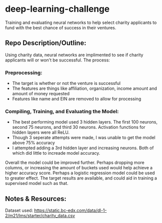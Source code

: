# deep-learning-challenge
Training and evaluating neural networks to help select charity applicants to fund with the best chance of success in their ventures.

## Repo Description/Outline:

Using charity data, neural networks are implimented to see if charity applicants will or won't be successful. The process:

### Preprocessing:

- The target is whether or not the venture is successful
- The features are things like affiliation, organization, income amount and amount of money requested
- Features like name and EIN are removed to allow for processing

### Compiling, Training, and Evaluating the Model:

- The best performing model used 3 hidden layers. The first 100 neurons, second 75 neurons, and third 30 neurons. Activation functions for hidden layers were all ReLU.
- Though 3 seperate attempts were made, I was unable to get the model above 75% accuracy
- I attempted adding a 3rd hidden layer and increasing neurons. Both of which did little to increade model accuracy.

Overall the model could be improved further. Perhaps dropping more columns, or increasing the amount of buckets used would help achieve a higher accuracy score. 
Perhaps a logistic regression model could be used to greater effect. The target results are available, and could aid in training a supervised model such as that.


## Notes & Resources:

Dataset used: https://static.bc-edx.com/data/dl-1-2/m21/lms/starter/charity_data.csv